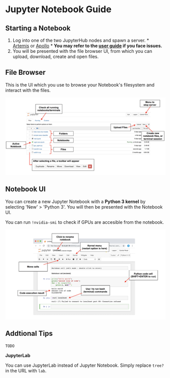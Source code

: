 # Jupyter Notebook Guide

## Starting a Notebook

1. Log into one of the two JupyterHub nodes and spawn a server.
       * [Artemis](http://10.12.97.79:30001/hub/login) or [Apollo](http://10.12.97.79:30001/hub/login)
       * **You may refer to the [user guide](bit.ly/sutddevbox) if you face issues.**
2. You will be presented with the file browser UI, from which you can upload, download, create and open files. 

## File Browser

This is the UI which you use to browse your Notebook's filesystem and interact with the files.

![browser](images/jupyter_browser.jpg)

## Notebook UI

You can create a new Jupyter Notebook with a **Python 3 kernel** by selecting 'New' > 'Python 3'. You will then be presented with the Notebook UI. 

You can run `!nvidia-smi` to check if GPUs are accesible from the notebook.

![notebook](images/jupyter_notebook.jpg)

## Addtional Tips

```
TODO
```

**JupyterLab**

You can use JupyterLab instead of Jupyter Notebook. Simply replace `tree?` in the URL with `lab`.